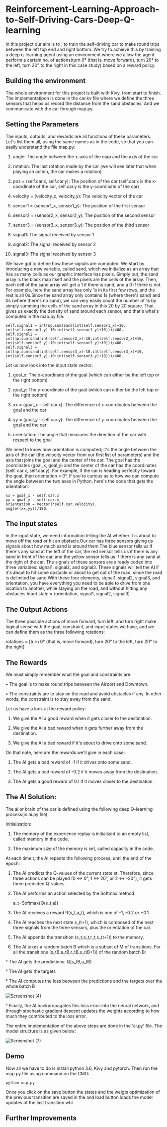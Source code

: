 # Reinforcement-Learning-Approach-to-Self-Driving-Cars-Deep-Q-learning
In this project our aim is to ; to train the self-driving car to make round
trips between the left top end and right bottom. We try to achieve this by training a deep q-learning agent using an environment where we allow the agent perform a certain no. of actions(turn 0° (that is, move forward), turn 20° to the left, turn 20° to the right in this case study) based on a reward policy.

## Building the environment
The whole environment for this project is built with Kivy, from start to finish. The implementatipon is done in the car.kv file where we define the three sensors that helps us record the distance from the sand obstacles. And we communicate with the car through map.py.

## Setting the Parameters
The inputs, outputs, and rewards are all functions of these parameters. Let's list them
all, using the same names as in the code, so that you can easily understand the file
map.py:

1. angle: The angle between the x-axis of the map and the axis of the car

2. rotation: The last rotation made by the car (we will see later that when
playing an action, the car makes a rotation)

3. pos = (self.car.x, self.car.y): The position of the car (self.car.x is the
x-coordinate of the car, self.car.y is the y-coordinate of the car)

4. velocity = (velocity_x, velocity_y): The velocity vector of the car

5. sensor1 = (sensor1_x, sensor1_y): The position of the first sensor

6. sensor2 = (sensor2_x, sensor2_y): The position of the second sensor

7. sensor3 = (sensor3_x, sensor3_y): The position of the third sensor

8. signal1: The signal received by sensor 1

9. signal2: The signal received by sensor 2

10. signal3: The signal received by sensor 3

We have got to define how these signals are computed. We start by introducing a new variable, called sand, which
we initialize as an array that has as many cells as our graphic interface has pixels.
Simply put, the sand array is the black map itself and the pixels are the cells of the
array. Then, each cell of the sand array will get a 1 if there is sand, and a 0 if there
is not.
For example, here the sand array has only 1s in its first few rows, and the rest
is all 0s.Since the sand array only contains 1s (where there's sand) and 0s (where there's no
sand), we can very easily count the number of 1s by simply summing the cells of the
sand array in this 20 by 20 square. That gives us exactly the density of sand around
each sensor, and that's what's computed in the map.py file:
```
self.signal1 = int(np.sum(sand[int(self.sensor1_x)+10, int(self.sensor1_y)-10:int(self.sensor1_y)+10]))/400.
self.signal2 = int(np.sum(sand[int(self.sensor2_x)-10:int(self.sensor2_x)+10, int(self.sensor2_y)-10:int(self.sensor2_y)+10]))/400.
self.signal3 = int(np.sum(sand[int(self.sensor3_x)-10:int(self.sensor3_x)+10, int(self.sensor3_y)-10:int(self.sensor3_y)+10]))/400.

```
Let us now look into the input state vector:

1. goal_x: The x-coordinate of the goal (which can either be the left top or the right bottom)

2. goal_y: The y-coordinate of the goal (which can either be the left top or the right bottom)

3. xx = (goal_x - self.car.x): The difference of x-coordinates between the goal
and the car

4. yy = (goal_y - self.car.y): The difference of y-coordinates between the goal
and the car

5. orientation: The angle that measures the direction of the car with respect
to the goal

 We need to know how orientation is computed;
it's the angle between the axis of the car (the velocity vector from our first list
of parameters) and the axis that joins the goal and the center of the car. The goal has
the coordinates (goal_x, goal_y) and the center of the car has the coordinates (self.
car.x, self.car.y). For example, if the car is heading perfectly toward the goal,
then orientation = 0°. If you're curious as to how we can compute the angle between
the two axes in Python, here's the code that gets the orientation:
```
xx = goal_x - self.car.x
yy = goal_y - self.car.y
orientation = Vector(*self.car.velocity).
angle((xx,yy))/180.

```
## The input states
In the input state, we need information telling the AI whether it is about to move
off the road or hit an obstacle.Our car has three sensors giving us
signals about how much sand is around them.The blue sensor tells us if there's any
sand at the left of the car, the red sensor tells us if there is any sand in front of the
car, and the yellow sensor tells us if there is any sand at the right of the car. The
signals of these sensors are already coded into three variables: signal1, signal2,
and signal3. These signals will tell the AI if it's about to hit some obstacle or about
to get out of the road, since the road is delimited by sand.With these four
elements, signal1, signal2, signal3, and orientation, you have everything
you need to be able to drive from one location to another, while staying on the road,
and without hitting any obstacles.Input state = (orientation, signal1, signal2, signal3)

## The Output Actions
The three possible actions of move forward, turn left,
and turn right make logical sense with the goal, constraint, and input states we
have, and we can define them as the three following rotations:

rotations = [turn 0° (that is, move forward), turn 20° to the left, turn 20° to the right]

## The Rewards
We must simply remember what the goal and
constraints are:

• The goal is to make round trips between the Airport and Downtown.

• The constraints are to stay on the road and avoid obstacles if any. In other
words, the constraint is to stay away from the sand.

Let us have a look at the reward policy:

1. We give the AI a good reward when it gets closer to the destination.

2. We give the AI a bad reward when it gets further away from the destination.

3. We give the AI a bad reward if it's about to drive onto some sand.

On that note, here are the rewards we'll give in each case:

1. The AI gets a bad reward of -1 if it drives onto some sand. 

2. The AI gets a bad reward of -0.2 if it moves away from the destination.

3. The AI gets a good reward of 0.1 if it moves closer to the destination.

## The AI Solution:
The ai or brain of the car is defined using the following deep Q-learning process(in ai.py file):

Initialization:

1. The memory of the experience replay is initialized to an empty list, called
memory in the code.

2. The maximum size of the memory is set, called capacity in the code.

At each time t, the AI repeats the following process, until the end of the epoch:

1. The AI predicts the Q-values of the current state st. Therefore, since three
actions can be played (0 <-> 0°, 1 <-> 20°, or 2 <-> -20°), it gets three
predicted Q-values.

2. The AI performs an action selected by the Softmax method:
   
   a_t=Softmax{Q(s_t,a)}

3. The AI receives a reward R(s_t,a_t), which is one of -1, -0.2 or +0.1.

4. The AI reaches the next state s_(t+1), which is composed of the next three signals
from the three sensors, plus the orientation of the car.

5. The AI appends the transition (s_t,a_t,r_t,s_(t+1)) to the memory.

6. The AI takes a random batch B which is a subset of M of transitions. For all the transitions
(s_tB,a_tB,r_tB,s_(tB+1)) of the random batch B:

° The AI gets the predictions: Q(s_tB,a_tB)

° The AI gets the targets

° The AI computes the loss between the predictions and the targets over
the whole batch B

![Screenshot (4)](https://user-images.githubusercontent.com/64439578/128852019-eae1df3b-7548-4e53-b964-0d2df62fd6c2.png)

° Finally, the AI backpropagates this loss error into the neural network,
and through stochastic gradient descent updates the weights according
to how much they contributed to the loss error.

The entire implementation of the above steps are done in the 'ai.py' file. The model structure is as given below:

![Screenshot (7)](https://user-images.githubusercontent.com/64439578/128895033-0790b442-b8ef-46d3-9748-c8d7ea4031c4.png)

## Demo
Now all we have to do is install python 3.6, Kivy and pytorch. Then run the map.py file using command on the CMD:
```
python map.py
```
Once you click on the save button the states and the weigts optimization of the previous transition are saved in the   and load button loads the model updates of the last transition whi
## Further Improvements











